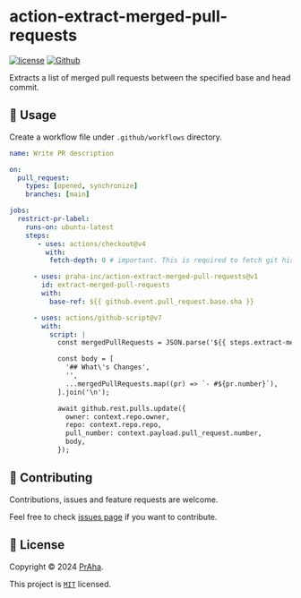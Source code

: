 # action-extract-merged-pull-requests

[![license](https://img.shields.io/badge/License-MIT-green.svg)](https://github.com/praha-inc/action-extract-merged-pull-requests/blob/main/LICENSE)
[![Github](https://img.shields.io/github/followers/praha-inc?label=Follow&logo=github&style=social)](https://github.com/orgs/praha-inc/followers)

Extracts a list of merged pull requests between the specified base and head commit.

## 👏 Usage

Create a workflow file under ```.github/workflows``` directory.

```yaml
name: Write PR description

on:
  pull_request:
    types: [opened, synchronize]
    branches: [main]

jobs:
  restrict-pr-label:
    runs-on: ubuntu-latest
    steps:
       - uses: actions/checkout@v4
         with:
          fetch-depth: 0 # important. This is required to fetch git history.

      - uses: praha-inc/action-extract-merged-pull-requests@v1
        id: extract-merged-pull-requests
        with:
          base-ref: ${{ github.event.pull_request.base.sha }}

      - uses: actions/github-script@v7
        with:
          script: |
            const mergedPullRequests = JSON.parse('${{ steps.extract-merged-prs.outputs.pull-requests }}');

            const body = [
              '## What\'s Changes',
              '',
              ...mergedPullRequests.map((pr) => `- #${pr.number}`),
            ].join('\n');

            await github.rest.pulls.update({
              owner: context.repo.owner,
              repo: context.repo.repo,
              pull_number: context.payload.pull_request.number,
              body,
            });
```

## 🤝 Contributing

Contributions, issues and feature requests are welcome.

Feel free to check [issues page](https://github.com/praha-inc/action-extract-merged-pull-requests/issues) if you want to contribute.

## 📝 License

Copyright © 2024 [PrAha](https://www.praha-inc.com/).

This project is [```MIT```](https://github.com/praha-inc/action-extract-merged-pull-requests/blob/main/LICENSE) licensed.

